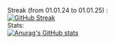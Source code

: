Streak (from 01.01.24 to 01.01.25) :<br>
[![GitHub Streak](https://streak-stats.demolab.com?user=1001bit&theme=transparent&hide_border=true&card_width=700)](https://git.io/streak-stats)
<br>Stats:<br>
[![Anurag's GitHub stats](https://github-readme-stats.vercel.app/api?username=1001bit&theme=dark)](https://github.com/anuraghazra/github-readme-stats)
